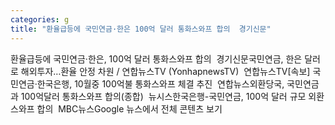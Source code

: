 ```yaml
---
categories: g
title: "환율급등에 국민연금·한은 100억 달러 통화스와프 합의  경기신문"
---
```

환율급등에 국민연금·한은, 100억 달러 통화스와프 합의&nbsp;&nbsp;경기신문국민연금, 한은 달러로 해외투자…환율 안정 차원 / 연합뉴스TV (YonhapnewsTV)&nbsp;&nbsp;연합뉴스TV[속보] 국민연금·한국은행, 10월중 100억불 통화스와프 체결 추진&nbsp;&nbsp;연합뉴스외환당국, 국민연금과 100억달러 통화스와프 합의(종합)&nbsp;&nbsp;뉴시스한국은행-국민연금, 100억 달러 규모 외환스와프 합의&nbsp;&nbsp;MBC뉴스Google 뉴스에서 전체 콘텐츠 보기